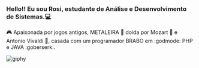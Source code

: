 ### Hello!! Eu sou Rosi, estudante de Análise e Desenvolvimento de Sistemas.:computer:
🎮 Apaixonada por jogos antigos, METALEIRA 🎸 doida por Mozart 🎹 e Antonio Vivaldi 🎻, casada com um programador BRABO em :godmode: PHP e JAVA :goberserk:.

![giphy](https://user-images.githubusercontent.com/89673080/131438401-14cff3c4-f71a-4584-ba7a-771632b6e286.gif)


